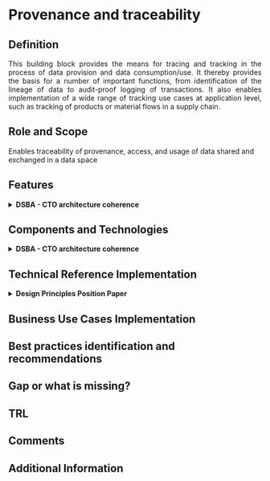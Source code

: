 # Provenance and traceability

## Definition
<div align="justify">This building block provides the means for tracing and tracking in the process of data provision and data consumption/use. It thereby provides the basis for a number of important functions, from identification of the lineage of data to audit-proof logging of transactions. It also enables implementation of a wide range of tracking use cases at application level, such as tracking of products or material flows in a supply chain.</div> 

## Role and Scope
<div allign="justify">Enables traceability of provenance, access, and usage of data shared and exchanged in a data space</div>

## Features 
<details>
  <summary><strong>DSBA - CTO architecture coherence</strong></summary>
  
- Audit-proof logging of data exchange transactions
- Data Provenance Tracking
  
</details>

## Components and Technologies
<details>
  <summary><strong>DSBA - CTO architecture coherence</strong></summary>
  
- Integration with multiple DLTs using [FIWARE Canis Major](https://github.com/fiware/CanisMajor) component
- [Infrastructural Sovereignty over Agreement and Transaction Data, figure 3 and 4](https://ris.utwente.nl/ws/portalfiles/portal/182217093/Infrastructural_Sovereignty_over_Agreement_and_Transaction_Data_.pdf)
  
  <img src="images/Provenance_Figure3.png" width="640" align="center"></br>
  
  <img src="images/Provenance_Figure4.png" width="640" align="center"></br>
  
</details>

## Technical Reference Implementation
<details>
  <summary><strong>Design Principles Position Paper</strong></summary>
  
<div align="justify">In the scope of a circular supply chain, there is need for providing end-to-end traceability of the status and conditions of key circular entities, like products or materials. The building block allows authorised participants to query on the status of specific products and materials, and to receive detailed information about their status and location in the circular chain.</div>
  
</details>

## Business Use Cases Implementation

## Best practices identification and recommendations

## Gap or what is missing?

## TRL

## Comments

## Additional Information

